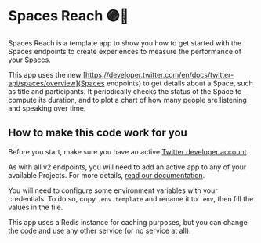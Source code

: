# Spaces Reach 🟣🚀

Spaces Reach is a template app to show you how to get started with the Spaces endpoints to create experiences to measure the performance of your Spaces.

This app uses the new [https://developer.twitter.com/en/docs/twitter-api/spaces/overview](Spaces endpoints) to get details about a Space, such as title and participants.
It periodically checks the status of the Space to compute its duration, and to plot a chart of how many people are listening and speaking over time.

## How to make this code work for you

Before you start, make sure you have an active [Twitter developer account](https://developer.twitter.com/apply). 

As with all v2 endpoints, you will need to add an active app to any of your available Projects. For more details, [read our documentation](https://developer.twitter.com/en/docs/apps/overview).

You will need to configure some environment variables with your credentials. To do so, copy `.env.template` and rename it to `.env`, then fill the values in the file.

This app uses a Redis instance for caching purposes, but you can change the code and use any other service (or no service at all).